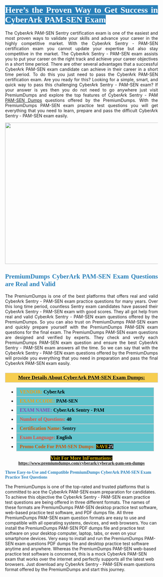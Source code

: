 <h1 style="text-align: justify;"><span style="color:#ffffff;"><span style="font-family:Georgia,serif;"><strong><span style="background-color:#2980b9;">Here’s the Proven Way to Get Success in CyberArk PAM-SEN Exam</span></strong></span></span></h1>

<p style="text-align: justify;">The CyberArk PAM-SEN Sentry certification exam is one of the easiest and most proven ways to validate your skills and advance your career in the highly competitive market. With the CyberArk Sentry - PAM-SEN certification exam you cannot update your expertise but also stay competitive in the market. The CyberArk Sentry - PAM-SEN exam assists you to put your career on the right track and achieve your career objectives in a short time period. There are other several advantages that a successful CyberArk PAM-SEN exam candidate can achieve in their career in a short time period. To do this you just need to pass the CyberArk PAM-SEN certification exam. Are you ready for this? Looking for a simple, smart, and quick way to pass this challenging CyberArk Sentry - PAM-SEN exam? If your answer is yes then you do not need to go anywhere just visit PremiumDumps and explore the top features of CyberArk Sentry - PAM <a href="https://www.premiumdumps.com/cyberark/cyberark-pam-sen-dumps">PAM-SEN Dumps</a> questions offered by the PremiumDumps. With the PremiumDumps PAM-SEN exam practice test questions you will get everything that you need to learn, prepare and pass the difficult CyberArk Sentry - PAM-SEN exam easily.</p>

<p style="text-align: center;"><a href="https://www.premiumdumps.com/cyberark/cyberark-pam-sen-dumps"><img alt="" src="https://i.imgur.com/KJGzbJ2.jpeg" style="width: 700px; height: 465px;" /></a></p>

<h2 style="text-align: justify;"><span style="color:#2980b9;"><span style="font-family:Georgia,serif;"><strong>PremiumDumps CyberArk PAM-SEN Exam Questions are Real and Valid</strong></span></span></h2>

<p style="text-align: justify;">The PremiumDumps is one of the best platforms that offers real and valid CyberArk Sentry - PAM-SEN exam practice questions for many years. Over this long time period, countless Sentry exam candidates have passed their CyberArk Sentry - PAM-SEN exam with good scores. They all got help from real and valid CyberArk Sentry - PAM-SEN exam questions offered by the PremiumDumps. So you can also trust on PremiumDumps PAM-SEN exam and quickly prepare yourself with the PremiumDumps PAM-SEN exam questions for the final exam. The PremiumDumps PAM-SEN exam questions are designed and verified by experts. They check and verify each PremiumDumps PAM-SEN exam question and ensure the best CyberArk Sentry - PAM-SEN exam answers all the time. So we can say that with the CyberArk Sentry - PAM-SEN exam questions offered by the PremiumDumps will provide you everything that you need in preparation and pass the final CyberArk PAM-SEN exam easily.</p>

<h3 style="background: #f7ce50; border: 1px solid rgb(204, 204, 204); padding: 5px 10px; text-align: center;"><span style="font-family:Georgia,serif;"><u><u><span style="color:#000000;"><span style="font-size:11pt"><span style="line-height:normal"><b><span style="font-size:13.0pt"><span cambria="">More Details About CyberArk PAM-SEN Exam Dumps:</span></span></b></span></span></span></u></u></span></h3>

<ul>
	<li style="margin:0cm 10pt">
	<div style="background:#61c4cd; border: 1px solid rgb(204, 204, 204); padding: 5px 10px; text-align: justify;"><span style="font-family:Georgia,serif;"><span style="font-size:11pt"><span style="line-height:normal"><b><span style="font-size:12.0pt"><span new="" roman="" times=""><span style="color:#f39c12;">VENDOR:</span> <span style="color:#000000;">CyberArk</span></span></span></b></span></span></span></div>
	</li>
	<li style="margin:0cm 10pt">
	<div style="background: #61c4cd; border: 1px solid rgb(204, 204, 204); padding: 5px 10px; text-align: justify;"><span style="font-family:Georgia,serif;"><span style="font-size:11pt"><span style="line-height:normal"><b><span style="font-size:12.0pt"><span new="" roman="" times=""><span style="color:#f39c12;">EXAM CCODE:</span> <span style="color:#000000;">PAM-SEN</span></span></span></b></span></span></span></div>
	</li>
	<li style="margin:0cm 10pt">
	<div style="background: #61c4cd; border: 1px solid rgb(204, 204, 204); padding: 5px 10px; text-align: justify;"><span style="font-family:Georgia,serif;"><span style="font-size:11pt"><span style="line-height:normal"><b><span style="font-size:12.0pt"><span new="" roman="" times=""><span style="color:#8e44ad;">EXAM NAME:</span> <span style="color:#000000;">CyberArk Sentry - PAM</span></span></span></b></span></span></span></div>
	</li>
	<li style="margin:0cm 10pt">
	<div style="background: #61c4cd; border: 1px solid rgb(204, 204, 204); padding: 5px 10px;"><span style="font-family:Georgia,serif;"><span style="font-size:11pt"><span style="line-height:normal"><b><span style="font-size:12.0pt"><span new="" roman="" times=""><span style="color:#e74c3c;">Number of Questions:</span><span style="color:#000000;"><span style="color:#f1c40f;"> </span>40</span></span></span></b></span></span></span></div>
	</li>
	<li style="margin:0cm 10pt">
	<div style="background: #61c4cd; border: 1px solid rgb(204, 204, 204); padding: 5px 10px; text-align: justify;"><span style="font-family:Georgia,serif;"><span style="font-size:11pt"><span style="line-height:normal"><b><span style="font-size:12.0pt"><span new="" roman="" times=""><span style="color:#d35400;">Certification Name:</span> Sentry</span></span></b></span></span></span></div>
	</li>
	<li style="margin:0cm 10pt">
	<div style="background: #61c4cd; border: 1px solid rgb(204, 204, 204); padding: 5px 10px; text-align: justify;"><span style="font-family:Georgia,serif;"><span style="font-size:11pt"><span style="line-height:normal"><b><span style="font-size:12.0pt"><span new="" roman="" times=""><span style="color:#e74c3c;">Exam Language:</span> <span style="color:#000000;">English</span></span></span></b></span></span></span></div>
	</li>
	<li style="margin:0cm 10pt">
	<div style="background: #61c4cd; border: 1px solid rgb(204, 204, 204); padding: 5px 10px;"><span style="font-family:Georgia,serif;"><span style="font-size:11pt"><span style="line-height:normal"><b><span style="font-size:12.0pt"><span new="" roman="" times=""><span style="color:#d35400;">Promo Code For PAM-SEN Dumps:</span><span style="color:#f1c40f;"> <span style="background-color:#000000;">SAVE</span></span><span style="color:#ffffff;"><span style="background-color:#000000;">25</span></span></span></span></b></span></span></span></div>
	</li>
</ul>

<p style="text-align: center;"><span style="font-family:Georgia,serif;"><strong><span style="font-size:16px;"><span style="color:#f1c40f;"><span style="background-color:#000000;">Visit For More InFormations:</span></span></span> <a href="https://www.premiumdumps.com/cyberark/cyberark-pam-sen-dumps">https://www.premiumdumps.com/cyberark/cyberark-pam-sen-dumps</a></strong></span></p>

<p><span style="color:#2980b9;"><span style="font-family:Georgia,serif;"><strong><strong><strong>Three Easy-to-Use and Compatible PremiumDumps CyberArk PAM-SEN Exam Practice Test Questions</strong></strong></strong></span></span></p>

<p>The PremiumDumps is one of the top-rated and trusted platforms that is committed to ace the CyberArk PAM-SEN exam preparation for candidates. To achieve this objective the CyberArk Sentry - PAM-SEN exam practice test questions are being offered in three different formats. The names of these formats are PremiumDumps PAM-SEN desktop practice test software, web-based practice test software, and PDF dumps file. All three PremiumDumps PAM-SEN exam question formats are easy to use and compatible with all operating systems, devices, and web browsers. You can install the PremiumDumps PAM-SEN PDF dumps file and practice test software on your desktop computer, laptop, tabs, or even on your smartphone devices. Very easy to install and run the PremiumDumps PAM-SEN exam questions PDF dumps file and desktop practice test software anytime and anywhere. Whereas the PremiumDumps PAM-SEN web-based practice test software is concerned, this is a mock CyberArk PAM-SEN exam that works over the internet and perfectly supports all the latest web browsers. Just download any CyberArk Sentry - PAM-SEN exam questions format offered by the PremiumDumps and start this journey.</p>
